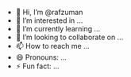 - 👋 Hi, I’m @rafzuman
- 👀 I’m interested in ...
- 🌱 I’m currently learning ...
- 💞️ I’m looking to collaborate on ...
- 📫 How to reach me ...
- 😄 Pronouns: ...
- ⚡ Fun fact: ...

<!---
rafzuman/rafzuman is a ✨ special ✨ repository because its `README.md` (this file) appears on your GitHub profile.
You can click the Preview link to take a look at your changes.
--->
